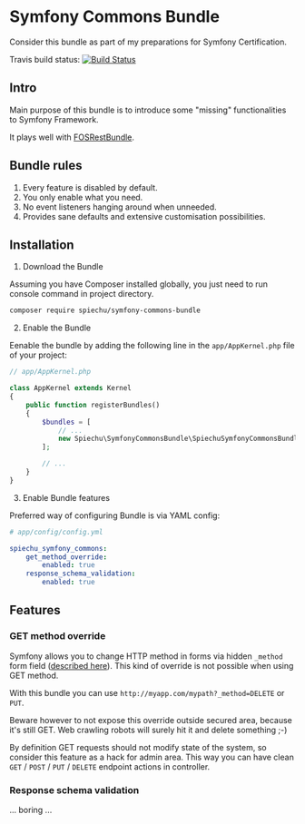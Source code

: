 # Symfony Commons Bundle

Consider this bundle as part of my preparations for Symfony Certification.

Travis build status:
[![Build Status](https://travis-ci.org/spiechu/symfony-commons-bundle.svg?branch=master)](https://travis-ci.org/spiechu/symfony-commons-bundle)

## Intro

Main purpose of this bundle is to introduce some "missing" functionalities to Symfony Framework.

It plays well with [FOSRestBundle](https://github.com/FriendsOfSymfony/FOSRestBundle).

## Bundle rules

1. Every feature is disabled by default.
2. You only enable what you need.
3. No event listeners hanging around when unneeded.
4. Provides sane defaults and extensive customisation possibilities.

## Installation

1. Download the Bundle

Assuming you have Composer installed globally, you just need to run console command in project directory.
 
```bash
composer require spiechu/symfony-commons-bundle
```

2. Enable the Bundle

Eenable the bundle by adding the following line in the `app/AppKernel.php` file of your project:

```php
// app/AppKernel.php

class AppKernel extends Kernel
{
    public function registerBundles()
    {
        $bundles = [
            // ...
            new Spiechu\SymfonyCommonsBundle\SpiechuSymfonyCommonsBundle(),
        ];

        // ...
    }
}
```

3. Enable Bundle features

Preferred way of configuring Bundle is via YAML config:

```yml
# app/config/config.yml

spiechu_symfony_commons:
    get_method_override:
        enabled: true
    response_schema_validation:
        enabled: true
```

## Features

### GET method override

Symfony allows you to change HTTP method in forms via hidden `_method` form field ([described here](https://symfony.com/doc/current/form/action_method.html)).
This kind of override is not possible when using GET method.

With this bundle you can use `http://myapp.com/mypath?_method=DELETE` or `PUT`.

Beware however to not expose this override outside secured area, because it's still GET.
Web crawling robots will surely hit it and delete something ;-)

By definition GET requests should not modify state of the system, so consider this feature as a hack for admin area.
This way you can have clean `GET` / `POST` / `PUT` / `DELETE` endpoint actions in controller.

### Response schema validation

... boring ...
